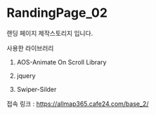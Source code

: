 # RandingPage_02

랜딩 페이지 제작스토리지 입니다.



사용한 라이브러리

1. AOS-Animate On Scroll Library

2. jquery

3. Swiper-Silder

접속 링크 : https://allmap365.cafe24.com/base_2/
